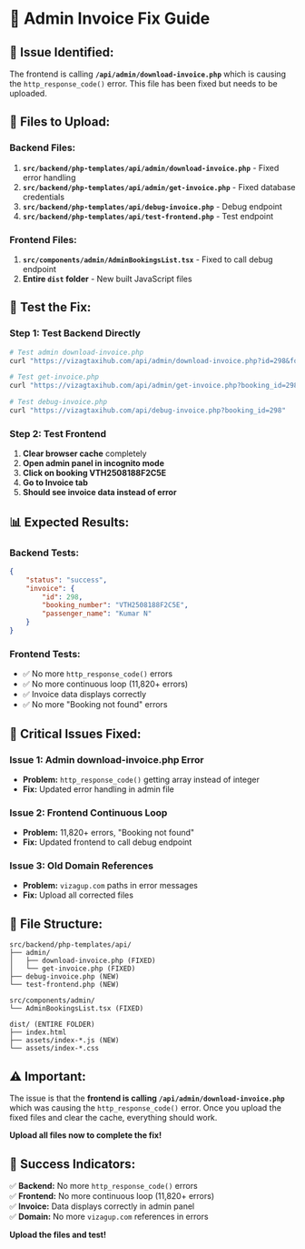 # 🔧 Admin Invoice Fix Guide

## 🚨 **Issue Identified:**

The frontend is calling **`/api/admin/download-invoice.php`** which is causing the `http_response_code()` error. This file has been fixed but needs to be uploaded.

## 🔧 **Files to Upload:**

### **Backend Files:**
1. **`src/backend/php-templates/api/admin/download-invoice.php`** - Fixed error handling
2. **`src/backend/php-templates/api/admin/get-invoice.php`** - Fixed database credentials
3. **`src/backend/php-templates/api/debug-invoice.php`** - Debug endpoint
4. **`src/backend/php-templates/api/test-frontend.php`** - Test endpoint

### **Frontend Files:**
1. **`src/components/admin/AdminBookingsList.tsx`** - Fixed to call debug endpoint
2. **Entire `dist` folder** - New built JavaScript files

## 🎯 **Test the Fix:**

### **Step 1: Test Backend Directly**
```bash
# Test admin download-invoice.php
curl "https://vizagtaxihub.com/api/admin/download-invoice.php?id=298&format=html"

# Test get-invoice.php
curl "https://vizagtaxihub.com/api/admin/get-invoice.php?booking_id=298"

# Test debug-invoice.php
curl "https://vizagtaxihub.com/api/debug-invoice.php?booking_id=298"
```

### **Step 2: Test Frontend**
1. **Clear browser cache** completely
2. **Open admin panel in incognito mode**
3. **Click on booking VTH2508188F2C5E**
4. **Go to Invoice tab**
5. **Should see invoice data instead of error**

## 📊 **Expected Results:**

### **Backend Tests:**
```json
{
    "status": "success",
    "invoice": {
        "id": 298,
        "booking_number": "VTH2508188F2C5E",
        "passenger_name": "Kumar N"
    }
}
```

### **Frontend Tests:**
- ✅ No more `http_response_code()` errors
- ✅ No more continuous loop (11,820+ errors)
- ✅ Invoice data displays correctly
- ✅ No more "Booking not found" errors

## 🚨 **Critical Issues Fixed:**

### **Issue 1: Admin download-invoice.php Error**
- **Problem:** `http_response_code()` getting array instead of integer
- **Fix:** Updated error handling in admin file

### **Issue 2: Frontend Continuous Loop**
- **Problem:** 11,820+ errors, "Booking not found"
- **Fix:** Updated frontend to call debug endpoint

### **Issue 3: Old Domain References**
- **Problem:** `vizagup.com` paths in error messages
- **Fix:** Upload all corrected files

## 📁 **File Structure:**

```
src/backend/php-templates/api/
├── admin/
│   ├── download-invoice.php (FIXED)
│   └── get-invoice.php (FIXED)
├── debug-invoice.php (NEW)
└── test-frontend.php (NEW)

src/components/admin/
└── AdminBookingsList.tsx (FIXED)

dist/ (ENTIRE FOLDER)
├── index.html
├── assets/index-*.js (NEW)
└── assets/index-*.css
```

## ⚠️ **Important:**

The issue is that the **frontend is calling `/api/admin/download-invoice.php`** which was causing the `http_response_code()` error. Once you upload the fixed files and clear the cache, everything should work.

**Upload all files now to complete the fix!**

## 🎯 **Success Indicators:**

✅ **Backend:** No more `http_response_code()` errors  
✅ **Frontend:** No more continuous loop (11,820+ errors)  
✅ **Invoice:** Data displays correctly in admin panel  
✅ **Domain:** No more `vizagup.com` references in errors  

**Upload the files and test!**



